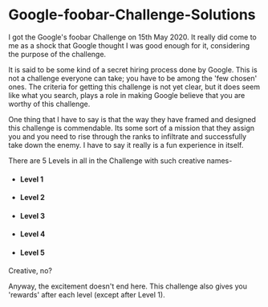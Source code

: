 # Google-foobar-Challenge-Solutions

I got the Google's foobar Challenge on 15th May 2020. It really did come to me as a shock that Google thought I was good enough for it, considering the purpose of the challenge.

It is said to be some kind of a secret hiring process done by Google. This is not a challenge everyone can take; you have to be among the 'few chosen' ones. The criteria for getting this challenge is not yet clear, but it does seem like what you search, plays a role in making Google believe that you are worthy of this challenge.

One thing that I have to say is that the way they have framed and designed this challenge is commendable.
Its some sort of a mission that they assign you and you need to rise through the ranks to infiltrate and successfully take down the enemy.
I have to say it really is a fun experience in itself.

There are 5 Levels in all in the Challenge with such creative names-
* #### Level 1 
* #### Level 2
* #### Level 3
* #### Level 4
* #### Level 5

Creative, no?

Anyway, the excitement doesn't end here. This challenge also gives you 'rewards' after each level (except after Level 1).

